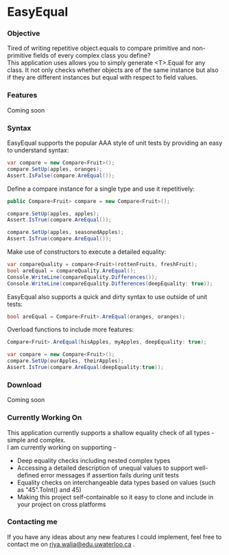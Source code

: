 # EasyEqual
### Objective
Tired of writing repetitive object.equals to compare primitive and non-primitive fields of every complex class you define? <br>
This application uses  allows you to simply generate &lt;T>.Equal for any class. It not only checks whether objects are of the same instance but also if they are different instances but equal with respect to field values.  

### Features 
Coming soon
### Syntax

EasyEqual supports the popular AAA style of unit tests by providing an easy to understand syntax:
```C#
var compare = new Compare<Fruit>(); 
compare.SetUp(apples, oranges); 
Assert.IsFalse(compare.AreEqual()); 
```

Define a compare instance for a single type and use it repetitively: 

```C#
public Compare<Fruit> compare = new Compare<Fruit>(); 

compare.SetUp(apples, apples); 
Assert.IsTrue(compare.AreEqual());

compare.SetUp(apples, seasonedApples);
Assert.IsTrue(compare.AreEqual());
```

Make use of constructors to execute a detailed equality:
```C#
var compareQuality = compare<Fruit>(rottenFruits, freshFruit);  
bool areEqual = compareQuality.AreEqual(); 
Console.WriteLine(compareEquality.Differences()); 
Console.WriteLine(compareEquality.Differences(deepEquality: true)); 
```

EasyEqual also supports a quick and dirty syntax to use outside of unit tests:
```C#
bool areEqual = Compare<Fruit>.AreEqual(oranges, oranges); 
```
Overload functions to include more features: 
```C#
Compare<Fruit>.AreEqual(hisApples, myApples, deepEquality: true); 

var compare = new Compare<Fruit>(); 
compare.SetUp(ourApples, theirApples); 
Assert.IsTrue(compare.AreEqual(deepEquality:true)); 
```
### Download
Coming soon
### Currently Working On
This application currently supports a shallow equality check of all types - simple and complex. <br> I am currently working on supporting - 
 * Deep equality checks including nested complex types
 * Accessing a detailed description of unequal values to support well-defined error messages if assertion fails during unit tests 
 * Equality checks on interchangeable data types based on values (such as "45".ToInt() and 45)
 * Making this project self-containable so it easy to clone and include in your project on cross platforms 

### Contacting me 
If you have any ideas about any new features I could implement, feel free to contact me on riya.walia@edu.uwaterloo.ca .

